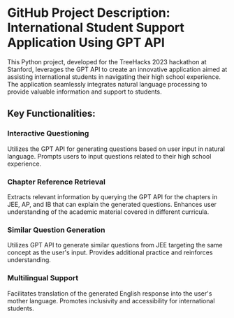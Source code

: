 # GitHub Project Description: International Student Support Application Using GPT API

This Python project, developed for the TreeHacks 2023 hackathon at Stanford, leverages the GPT API to create an innovative application aimed at assisting international students in navigating their high school experience. The application seamlessly integrates natural language processing to provide valuable information and support to students.

## Key Functionalities:

### Interactive Questioning

Utilizes the GPT API for generating questions based on user input in natural language.
Prompts users to input questions related to their high school experience.

### Chapter Reference Retrieval

Extracts relevant information by querying the GPT API for the chapters in JEE, AP, and IB that can explain the generated questions.
Enhances user understanding of the academic material covered in different curricula.

### Similar Question Generation

Utilizes GPT API to generate similar questions from JEE targeting the same concept as the user's input.
Provides additional practice and reinforces understanding.

### Multilingual Support

Facilitates translation of the generated English response into the user's mother language.
Promotes inclusivity and accessibility for international students.

